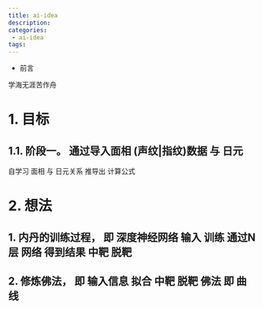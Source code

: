 ```yaml
---
title: ai-idea
description:
categories:
 - ai-idea
tags:
---
```


- 前言

学海无涯苦作舟

# 1. 目标

## 1.1. 阶段一。 通过导入面相 (声纹|指纹)数据 与 日元

自学习 面相 与 日元关系 推导出 计算公式


# 2. 想法

## 1. 内丹的训练过程， 即 深度神经网络 输入 训练 通过N层 网络 得到结果 中靶 脱靶

## 2. 修炼佛法， 即 输入信息 拟合  中靶 脱靶 佛法 即 曲线